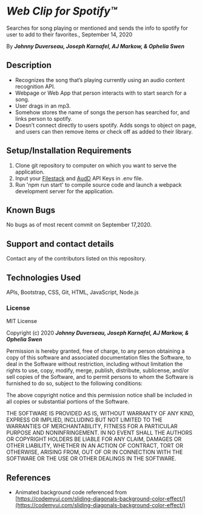 # _Web Clip for Spotify™_

Searches for song playing or mentioned and sends the info to spotify for user to add to their favorites., September 14, 2020

By **_Johnny Duverseau, Joseph Karnafel, AJ Markow, & Ophelia Swen_**

## Description

- Recognizes the song that’s playing currently using an audio content recognition API.
- Webpage or Web App that person interacts with to start search for a song.
- User drags in an mp3.
- Somehow stores the name of songs the person has searched for, and links person to spotify.
- Doesn’t connect directly to users spotify. Adds songs to object on page, and users can then remove items or check off as added to their library.

## Setup/Installation Requirements

1. Clone git repository to computer on which you want to serve the application.
2. Input your [Filestack](https://www.filestack.com/) and [AudD](https://audd.io/) API Keys in .env file.
3. Run 'npm run start' to compile source code and launch a webpack development server for the application.

## Known Bugs

No bugs as of most recent commit on September 17,2020.

## Support and contact details

Contact any of the contributors listed on this repository.

## Technologies Used

APIs, Bootstrap, CSS, Git, HTML, JavaScript, Node.js

### License

MIT License

Copyright (c) 2020 **_Johnny Duverseau, Joseph Karnafel, AJ Markow, & Ophelia Swen_**

Permission is hereby granted, free of charge, to any person obtaining a copy
of this software and associated documentation files the Software, to deal
in the Software without restriction, including without limitation the rights
to use, copy, modify, merge, publish, distribute, sublicense, and/or sell
copies of the Software, and to permit persons to whom the Software is
furnished to do so, subject to the following conditions:

The above copyright notice and this permission notice shall be included in all
copies or substantial portions of the Software.

THE SOFTWARE IS PROVIDED AS IS, WITHOUT WARRANTY OF ANY KIND, EXPRESS OR
IMPLIED, INCLUDING BUT NOT LIMITED TO THE WARRANTIES OF MERCHANTABILITY,
FITNESS FOR A PARTICULAR PURPOSE AND NONINFRINGEMENT. IN NO EVENT SHALL THE
AUTHORS OR COPYRIGHT HOLDERS BE LIABLE FOR ANY CLAIM, DAMAGES OR OTHER
LIABILITY, WHETHER IN AN ACTION OF CONTRACT, TORT OR OTHERWISE, ARISING FROM,
OUT OF OR IN CONNECTION WITH THE SOFTWARE OR THE USE OR OTHER DEALINGS IN THE
SOFTWARE.

## References

- Animated background code referenced from [https://codemyui.com/sliding-diagonals-background-color-effect/](https://codemyui.com/sliding-diagonals-background-color-effect/)
